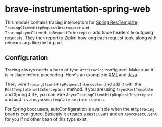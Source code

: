 # brave-instrumentation-spring-web
This module contains tracing interceptors for [Spring RestTemplate](https://spring.io/guides/gs/consuming-rest/).
`TracingClientHttpRequestInterceptor` and `TracingAsyncClientHttpRequestInterceptor` add trace
headers to outgoing requests. They then report to Zipkin how long each request took, along with
relevant tags like the http url.

## Configuration

Tracing always needs a bean of type `HttpTracing` configured. Make sure
it is in place before proceeding. Here's an example in [XML](https://github.com/openzipkin/brave-webmvc-example/blob/master/webmvc25/src/main/webapp/WEB-INF/spring-webmvc-servlet.xml) and [Java](https://github.com/openzipkin/brave-webmvc-example/blob/master/webmvc4/src/main/java/brave/webmvc/TracingConfiguration.java).

Then, wire `TracingClientHttpRequestInterceptor` and add it with the
`RestTemplate.setInterceptors` method. If you are using `AsyncRestTemplate` and Spring 4.3+, you can
wire `AsyncTracingClientHttpRequestInterceptor` and add it via `AsyncRestTemplate.setInterceptors`.

For Spring boot users, autoConfiguration is available when the `HttpTracing` bean is configured.
Basically it creates a `RestClient` and an `AsyncRestClient` for you if no other bean of this type exist.

